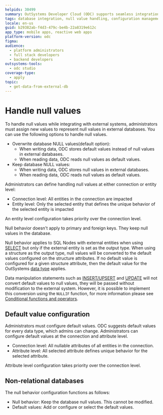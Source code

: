 ```yaml
---
helpids: 30499
summary: OutSystems Developer Cloud (ODC) supports seamless integration with external databases for enhanced app development.
tags: database integration, null value handling, configuration management, data types, external database connectivity
locale: en-us
guid: b29382ab-f4d3-479c-be4b-22a8319e612c
app_type: mobile apps, reactive web apps
platform-version: odc
figma:
audience:
  - platform administrators
  - full stack developers
  - backend developers
outsystems-tools:
  - odc studio
coverage-type:
  - apply
topic:
  - get-data-from-external-db
---
```


# Handle null values

To handle null values while integrating with external systems, administrators must assign new values to represent null values in external databases. You can use the following options to handle null values.

* Overwrite database NULL values(default option):
    * When writing data, ODC stores default values instead of null values in external databases.
    * When reading data, ODC reads null values as default values.
* Keep database NULL values:
    * When writing data, ODC stores null values in external databases.
    * When reading data, ODC reads null values as default values.

Administrators can define handling null values at either connection or entity level:

* Connection level: All entities in the connection are impacted
* Entity level: Only the selected entity that defines the unique behavior of the selected entity is impacted

<div class="info" markdown="1">

An entity level configuration takes priority over the connection level.

</div>  

Null behavior doesn't apply to primary and foreign keys. They keep null values in the database.

Null behavior applies to SQL Nodes with external entities when using [SELECT](../../building-apps/data/fetch-data/sql/ansi-92-select.md) but only if the external entity is set as the output type.
When using a structure as the output type, null values will be converted to the default values configured on the structure attributes. If no default value is configured for a given structure attribute, then the default value for the OutSystems [data type](../../building-apps/data/data-types.md) applies.

Data manipulation statements such as [INSERT/UPSERT](../../building-apps/data/fetch-data/sql/ansi-92-insert.md) and [UPDATE](../../building-apps/data/fetch-data/sql/ansi-92-update.md) will not convert default values to null values, they will be passed without modification to the external system. However, it is possible to implement this conversion using the `NULLIF` function, for more information please see [Conditional functions and operators](../../building-apps/data/fetch-data/sql/ansi-92-operators.md#conditional-functions).

## Default value configuration

Administrators must configure default values. ODC suggests default values for every data type, which admins can change. Administrators can configure default values at the connection and attribute level.

* Connection level: All nullable attributes of all entities in the connection.
* Attribute level: All selected attribute defines unique behavior for the selected attribute.

<div class="info" markdown="1">

Attribute level configuration takes priority over the connection level.

</div>  

## Non-relational databases

The null behavior configuration functions as follows:

* Null behavior: Keep the database null values. This cannot be modified.
* Default values: Add or configure or select the default values.

